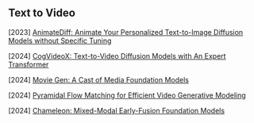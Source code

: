 ## Text to Video

[2023] [AnimateDiff: Animate Your Personalized Text-to-Image Diffusion Models without Specific Tuning](https://arxiv.org/abs/2307.04725)

[2024] [CogVideoX: Text-to-Video Diffusion Models with An Expert Transformer](https://arxiv.org/abs/2408.06072)

[2024] [Movie Gen: A Cast of Media Foundation Models](https://ai.meta.com/static-resource/movie-gen-research-paper)

[2024] [Pyramidal Flow Matching for Efficient Video Generative Modeling](https://arxiv.org/abs/2410.05954)

[2024] [Chameleon: Mixed-Modal Early-Fusion Foundation Models](https://arxiv.org/abs/2405.09818)